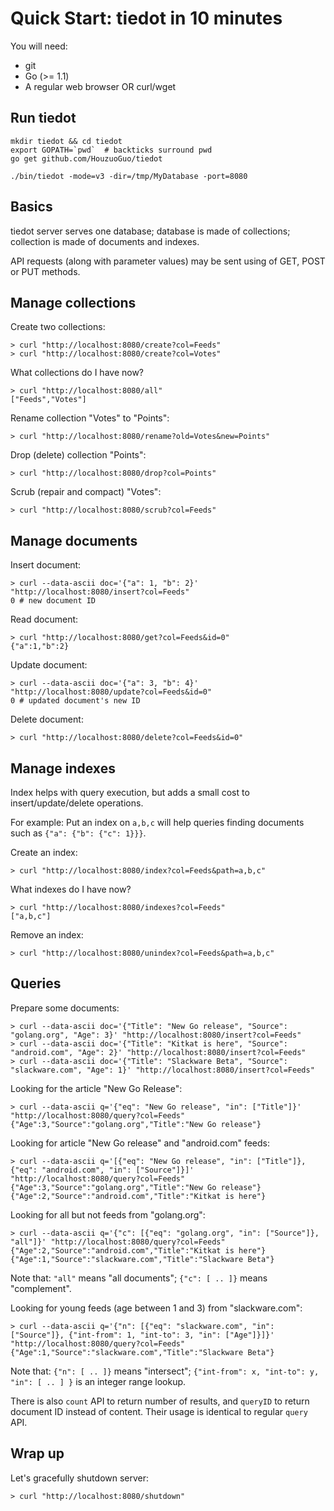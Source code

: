 # Quick Start: tiedot in 10 minutes

You will need:

- git
- Go (>= 1.1)
- A regular web browser OR curl/wget

## Run tiedot

    mkdir tiedot && cd tiedot
    export GOPATH=`pwd`  # backticks surround pwd
    go get github.com/HouzuoGuo/tiedot

    ./bin/tiedot -mode=v3 -dir=/tmp/MyDatabase -port=8080

## Basics

tiedot server serves one database; database is made of collections; collection is made of documents and indexes.

API requests (along with parameter values) may be sent using of GET, POST or PUT methods.

## Manage collections

Create two collections:

    > curl "http://localhost:8080/create?col=Feeds"
    > curl "http://localhost:8080/create?col=Votes"

What collections do I have now?

    > curl "http://localhost:8080/all"
    ["Feeds","Votes"]

Rename collection "Votes" to "Points":

    > curl "http://localhost:8080/rename?old=Votes&new=Points"

Drop (delete) collection "Points":

    > curl "http://localhost:8080/drop?col=Points"

Scrub (repair and compact) "Votes":

    > curl "http://localhost:8080/scrub?col=Feeds"

## Manage documents

Insert document:

    > curl --data-ascii doc='{"a": 1, "b": 2}' "http://localhost:8080/insert?col=Feeds"
    0 # new document ID

Read document:

    > curl "http://localhost:8080/get?col=Feeds&id=0"
    {"a":1,"b":2}

Update document:

    > curl --data-ascii doc='{"a": 3, "b": 4}' "http://localhost:8080/update?col=Feeds&id=0"
    0 # updated document's new ID

Delete document:

    > curl "http://localhost:8080/delete?col=Feeds&id=0"

## Manage indexes

Index helps with query execution, but adds a small cost to insert/update/delete operations.

For example: Put an index on `a,b,c` will help queries finding documents such as `{"a": {"b": {"c": 1}}}`.

Create an index:

    > curl "http://localhost:8080/index?col=Feeds&path=a,b,c"

What indexes do I have now?

    > curl "http://localhost:8080/indexes?col=Feeds"
    ["a,b,c"]

Remove an index:

    > curl "http://localhost:8080/unindex?col=Feeds&path=a,b,c"

## Queries

Prepare some documents:

    > curl --data-ascii doc='{"Title": "New Go release", "Source": "golang.org", "Age": 3}' "http://localhost:8080/insert?col=Feeds"
    > curl --data-ascii doc='{"Title": "Kitkat is here", "Source": "android.com", "Age": 2}' "http://localhost:8080/insert?col=Feeds"
    > curl --data-ascii doc='{"Title": "Slackware Beta", "Source": "slackware.com", "Age": 1}' "http://localhost:8080/insert?col=Feeds"

Looking for the article "New Go Release":

    > curl --data-ascii q='{"eq": "New Go release", "in": ["Title"]}' "http://localhost:8080/query?col=Feeds"
    {"Age":3,"Source":"golang.org","Title":"New Go release"}

Looking for article "New Go release" and "android.com" feeds:

    > curl --data-ascii q='[{"eq": "New Go release", "in": ["Title"]}, {"eq": "android.com", "in": ["Source"]}]' "http://localhost:8080/query?col=Feeds"
    {"Age":3,"Source":"golang.org","Title":"New Go release"}
    {"Age":2,"Source":"android.com","Title":"Kitkat is here"}

Looking for all but not feeds from "golang.org":

    > curl --data-ascii q='{"c": [{"eq": "golang.org", "in": ["Source"]}, "all"]}' "http://localhost:8080/query?col=Feeds"
    {"Age":2,"Source":"android.com","Title":"Kitkat is here"}
    {"Age":1,"Source":"slackware.com","Title":"Slackware Beta"}

Note that: `"all"` means "all documents"; `{"c": [ .. ]}` means "complement". 

Looking for young feeds (age between 1 and 3) from "slackware.com":

    > curl --data-ascii q='{"n": [{"eq": "slackware.com", "in": ["Source"]}, {"int-from": 1, "int-to": 3, "in": ["Age"]}]}' "http://localhost:8080/query?col=Feeds"
    {"Age":1,"Source":"slackware.com","Title":"Slackware Beta"}

Note that: `{"n": [ .. ]}` means "intersect"; `{"int-from": x, "int-to": y, "in": [ .. ] }` is an integer range lookup.

There is also `count` API to return number of results, and `queryID` to return document ID instead of content. Their usage is identical to regular `query` API.

## Wrap up

Let's gracefully shutdown server:

    > curl "http://localhost:8080/shutdown"